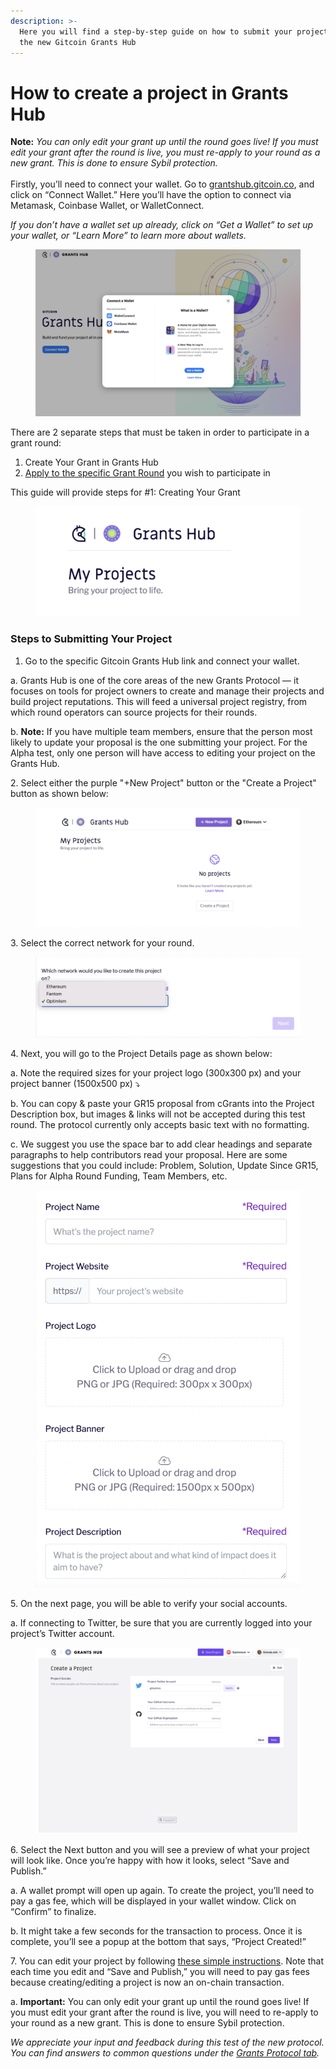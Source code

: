```yaml
---
description: >-
  Here you will find a step-by-step guide on how to submit your project using
  the new Gitcoin Grants Hub
---
```


# How to create a project in Grants Hub

**Note:** _You can only edit your grant up until the round goes live! If you must edit your grant after the round is live, you must re-apply to your round as a new grant. This is done to ensure Sybil protection._\
\
Firstly, you’ll need to connect your wallet. Go to [grantshub.gitcoin.co](https://grantshub.gitcoin.co/), and click on “Connect Wallet.” Here you’ll have the option to connect via Metamask, Coinbase Wallet, or WalletConnect.

_If you don’t have a wallet set up already, click on “Get a Wallet” to set up your wallet, or “Learn More” to learn more about wallets._

<figure><img src="../.gitbook/assets/Screen Shot 2023-01-02 at 21.10.43.png" alt=""><figcaption></figcaption></figure>

There are 2 separate steps that must be taken in order to participate in a grant round:&#x20;

1. Create Your Grant in Grants Hub
2. [Apply to the specific Grant Round](https://support.gitcoin.co/gitcoin-knowledge-base/gitcoin-grants-protocol/how-to-apply-to-a-round-in-grants-hub) you wish to participate in

This guide will provide steps for #1: Creating Your Grant

<figure><img src="../.gitbook/assets/Screen Shot 2023-01-02 at 21.11.34.png" alt=""><figcaption></figcaption></figure>

### Steps to Submitting Your Project&#x20;

1. Go to the specific Gitcoin Grants Hub link and connect your wallet.

&#x20; a. Grants Hub is one of the core areas of the new Grants Protocol — it focuses on tools for project owners to create and manage their projects and build project reputations. This will feed a universal project registry, from which round operators can source projects for their rounds.

&#x20; b. **Note:** If you have multiple team members, ensure that the person most likely to update your proposal is the one submitting your project. For the Alpha test, only one person will have access to editing your project on the Grants Hub.&#x20;

&#x20; 2\.   Select either the purple "+New Project" button or the "Create a Project" button as shown below:

<figure><img src="../.gitbook/assets/Screen Shot 2023-01-02 at 21.05.39.png" alt=""><figcaption></figcaption></figure>

3\. Select the correct network for your round.&#x20;

<figure><img src="../.gitbook/assets/Screen Shot 2023-01-02 at 21.15.44.png" alt=""><figcaption></figcaption></figure>

4\. Next, you will go to the Project Details page as shown below:

&#x20; a. Note the required sizes for your project logo (300x300 px) and your project banner (1500x500 px)  ⤵️

&#x20; b. You can copy & paste your GR15 proposal from cGrants into the Project Description box, but images & links will not be accepted during this test round. The protocol currently only accepts basic text with no formatting.&#x20;

&#x20; c. We suggest you use the space bar to add clear headings and separate paragraphs to help contributors read your proposal. Here are some suggestions that you could include: Problem, Solution, Update Since GR15, Plans for Alpha Round Funding, Team Members, etc.

<figure><img src="../.gitbook/assets/Screen Shot 2023-01-02 at 21.18.47.png" alt=""><figcaption></figcaption></figure>

5\. On the next page, you will be able to verify your social accounts.&#x20;

&#x20; a. If connecting to Twitter, be sure that you are currently logged into your project’s Twitter account.

<figure><img src="../.gitbook/assets/Screen Shot 2023-01-02 at 21.19.52.png" alt=""><figcaption></figcaption></figure>

6\. Select the Next button and you will see a preview of what your project will look like. Once you’re happy with how it looks, select “Save and Publish.”&#x20;

&#x20; a. A wallet prompt will open up again. To create the project, you’ll need to pay a gas fee, which will be displayed in your wallet window. Click on “Confirm” to finalize.

&#x20; b. It might take a few seconds for the transaction to process. Once it is complete, you’ll see a popup at the bottom that says, “Project Created!”

7\. You can edit your project by following [these simple instructions](https://support.gitcoin.co/gitcoin-knowledge-base/gitcoin-grants-protocol/edit-your-project-in-grants-hub). Note that each time you edit and “Save and Publish,” you will need to pay gas fees because creating/editing a project is now an on-chain transaction.&#x20;

&#x20; a. **Important:** You can only edit your grant up until the round goes live! If you must edit your grant after the round is live, you will need to re-apply to your round as a new grant. This is done to ensure Sybil protection.

_We appreciate your input and feedback during this test of the new protocol. You can find answers to common questions under the_ [_Grants Protocol tab_](https://support.gitcoin.co/gitcoin-knowledge-base/gitcoin-grants-protocol/what-is-grants-hub)_._
